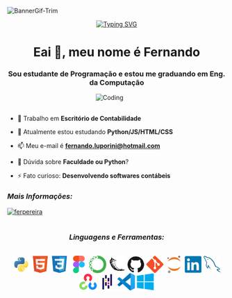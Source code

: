 ![BannerGif-Trim](https://user-images.githubusercontent.com/103957365/202779603-01fbb723-de95-4683-b2ab-439f332a2a16.gif)
<div align="center">
  
[![Typing SVG](https://readme-typing-svg.herokuapp.com?duration=4000&center=true&vCenter=false&width=500&lines=Hello+World)](https://git.io/typing-svg)  

</div>

<h1 align="center">Eai 👋, meu nome é Fernando</h1>
<h3 align="center">Sou estudante de Programação e estou me graduando em Eng. da Computação</h3>
<img align="right" alt="Coding" width="300" src="https://media.tenor.com/whgQwNlVvNkAAAAi/xero-code.gif">

<br><br>
- 🔭 Trabalho em **Escritório de Contabilidade**

- 🌱 Atualmente estou estudando **Python/JS/HTML/CSS**

- 📫 Meu e-mail é **fernando.luporini@hotmail.com**

- 💬 Dúvida sobre **Faculdade ou Python**?

- ⚡ Fato curioso: **Desenvolvendo softwares contábeis**

<h3 align="left"><B><I>Mais Informações:</B></I></h3>
<p align="left">
<a href="https://www.beacons.ai/ferpereira" target="_blank"><img src="https://img.shields.io/badge/-CONTATOS-%23E4405F?style=for-the-badge&logo=beacons&logoColor=white" alt="ferpereira" height="25" width="75" /></a>
<br><br>
<h3 align="center"><B><I>Linguagens e Ferramentas:</B></I></h3>

<div align="center" style="display: inline_block"><br>
  
  <img align="center" alt="PYTHON" height="40" width="40" src="https://raw.githubusercontent.com/devicons/devicon/master/icons/python/python-original.svg">
  <img align="center" alt="HTML" height="40" width="40" src="https://raw.githubusercontent.com/devicons/devicon/master/icons/html5/html5-original.svg">
  <img align="center" alt="CSS" height="40" width="40" src="https://raw.githubusercontent.com/devicons/devicon/master/icons/css3/css3-original.svg">
  <img align="center" alt="Figma" height="40" width="40" src="https://raw.githubusercontent.com/devicons/devicon/master/icons/figma/figma-original.svg">
  <img align="center" alt="Anaconda" height="40" width="40" src="https://raw.githubusercontent.com/devicons/devicon/master/icons/anaconda/anaconda-original.svg">
  <img align="center" alt="Flask" height="40" width="40" src="https://raw.githubusercontent.com/devicons/devicon/master/icons/flask/flask-original.svg">
  <img align="center" alt="GitHub" height="40" width="40" src="https://raw.githubusercontent.com/devicons/devicon/master/icons/github/github-original.svg">
  <img align="center" alt="Git" height="40" width="40" src="https://raw.githubusercontent.com/devicons/devicon/master/icons/git/git-original.svg">
  <img align="center" alt="Jupyter" height="40" width="40" src="https://raw.githubusercontent.com/devicons/devicon/master/icons/jupyter/jupyter-original.svg">
  <img align="center" alt="LinkedIn" height="40" width="40" src="https://raw.githubusercontent.com/devicons/devicon/master/icons/linkedin/linkedin-original.svg">
  <img align="center" alt="MySQL" height="40" width="40" src="https://raw.githubusercontent.com/devicons/devicon/master/icons/mysql/mysql-original.svg">
  <img align="center" alt="OpenCV" height="40" width="40" src="https://raw.githubusercontent.com/devicons/devicon/master/icons/opencv/opencv-original.svg">
  <img align="center" alt="Pandas" height="40" width="40" src="https://raw.githubusercontent.com/devicons/devicon/master/icons/pandas/pandas-original.svg">
  <img align="center" alt="VScode" height="40" width="40" src="https://raw.githubusercontent.com/devicons/devicon/master/icons/vscode/vscode-original.svg">
  <img align="center" alt="Windows" height="40" width="40" src="https://raw.githubusercontent.com/devicons/devicon/master/icons/windows8/windows8-original.svg">

<br><br>
